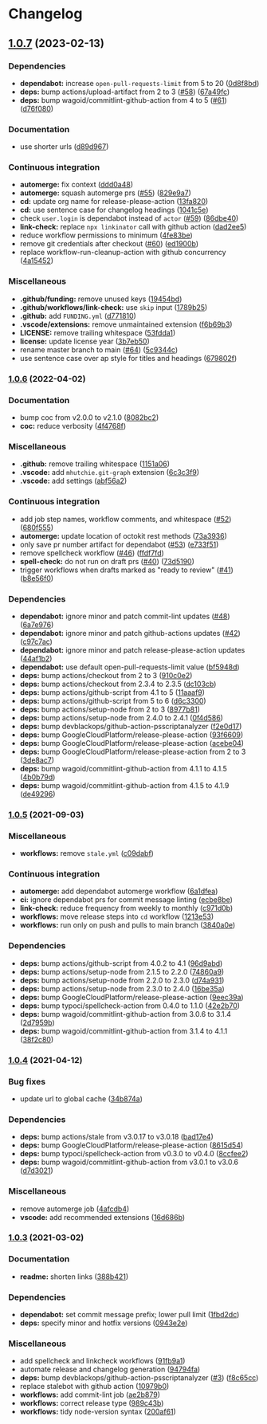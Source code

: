 # Changelog

## [1.0.7](https://github.com/Fdawgs/ford-sync-update-checker/compare/v1.0.6...v1.0.7) (2023-02-13)


### Dependencies

* **dependabot:** increase `open-pull-requests-limit` from 5 to 20 ([0d8f8bd](https://github.com/Fdawgs/ford-sync-update-checker/commit/0d8f8bdc58c8812deb5903a038f643dce84173fc))
* **deps:** bump actions/upload-artifact from 2 to 3 ([#58](https://github.com/Fdawgs/ford-sync-update-checker/issues/58)) ([67a49fc](https://github.com/Fdawgs/ford-sync-update-checker/commit/67a49fc7f2b2ab16f877f951ac3175466e77164b))
* **deps:** bump wagoid/commitlint-github-action from 4 to 5 ([#61](https://github.com/Fdawgs/ford-sync-update-checker/issues/61)) ([d76f080](https://github.com/Fdawgs/ford-sync-update-checker/commit/d76f0800820845db6d1454129d5960a56e9973c8))


### Documentation

* use shorter urls ([d89d967](https://github.com/Fdawgs/ford-sync-update-checker/commit/d89d9670481a7329aa176705e22e881af496636e))


### Continuous integration

* **automerge:** fix context ([ddd0a48](https://github.com/Fdawgs/ford-sync-update-checker/commit/ddd0a48af5ac4e29288faef8c445fe5e13dfc75a))
* **automerge:** squash automerge prs ([#55](https://github.com/Fdawgs/ford-sync-update-checker/issues/55)) ([829e9a7](https://github.com/Fdawgs/ford-sync-update-checker/commit/829e9a7f74daed76251414c0541ecc82a488a0bf))
* **cd:** update org name for release-please-action ([13fa820](https://github.com/Fdawgs/ford-sync-update-checker/commit/13fa8204dba77ae7493161698ee598b33e441620))
* **cd:** use sentence case for changelog headings ([1041c5e](https://github.com/Fdawgs/ford-sync-update-checker/commit/1041c5eadc63a860f0cd19526dccb91a83be1ea3))
* check `user.login` is dependabot instead of `actor` ([#59](https://github.com/Fdawgs/ford-sync-update-checker/issues/59)) ([86dbe40](https://github.com/Fdawgs/ford-sync-update-checker/commit/86dbe408962f2df06375d7380589684fefc4690a))
* **link-check:** replace `npx linkinator` call with github action ([dad2ee5](https://github.com/Fdawgs/ford-sync-update-checker/commit/dad2ee5b6c3039d47a69b617af97d5fdc529dc94))
* reduce workflow permissions to minimum ([4fe83be](https://github.com/Fdawgs/ford-sync-update-checker/commit/4fe83bee962edaf0b388ba41b993ad7b7fa31c80))
* remove git credentials after checkout ([#60](https://github.com/Fdawgs/ford-sync-update-checker/issues/60)) ([ed1900b](https://github.com/Fdawgs/ford-sync-update-checker/commit/ed1900bc31c505df5d85822c4608c4ac35e86bf3))
* replace workflow-run-cleanup-action with github concurrency ([4a15452](https://github.com/Fdawgs/ford-sync-update-checker/commit/4a15452666376746d1870bf168a82443b7e8f622))


### Miscellaneous

* **.github/funding:** remove unused keys ([19454bd](https://github.com/Fdawgs/ford-sync-update-checker/commit/19454bdfa3b87f09a7fb2e256dd76d4558c6707e))
* **.github/workflows/link-check:** use `skip` input ([1789b25](https://github.com/Fdawgs/ford-sync-update-checker/commit/1789b251db47d2c8fabdb105a27fc28a8ce7cc62))
* **.github:** add `FUNDING.yml` ([d771810](https://github.com/Fdawgs/ford-sync-update-checker/commit/d771810330cc2b417a51cdfce02aa42fbf82fe22))
* **.vscode/extensions:** remove unmaintained extension ([f6b69b3](https://github.com/Fdawgs/ford-sync-update-checker/commit/f6b69b3c7b221ed304c2191023e3ef1ebad2f6ca))
* **LICENSE:** remove trailing whitespace ([53fdda1](https://github.com/Fdawgs/ford-sync-update-checker/commit/53fdda11fe1fc538b0e0ac4e5c4a31729c79c030))
* **license:** update license year ([3b7eb50](https://github.com/Fdawgs/ford-sync-update-checker/commit/3b7eb50c2edfa5a21363640646210dfe316356e8))
* rename master branch to main ([#64](https://github.com/Fdawgs/ford-sync-update-checker/issues/64)) ([5c9344c](https://github.com/Fdawgs/ford-sync-update-checker/commit/5c9344c51b0488218fdf7e8ddd1d5f2d81e4d98c))
* use sentence case over ap style for titles and headings ([679802f](https://github.com/Fdawgs/ford-sync-update-checker/commit/679802fd771b0e05f120e837f9dc3eaec764ece1))

### [1.0.6](https://github.com/Fdawgs/ford-sync-update-checker/compare/v1.0.5...v1.0.6) (2022-04-02)

### Documentation

-   bump coc from v2.0.0 to v2.1.0 ([8082bc2](https://github.com/Fdawgs/ford-sync-update-checker/commit/8082bc2e28f6390e9c646f37bd0e9c93f2d21ece))
-   **coc:** reduce verbosity ([4f4768f](https://github.com/Fdawgs/ford-sync-update-checker/commit/4f4768f0d6e87e4c1125c01933d663e1887e584e))

### Miscellaneous

-   **.github:** remove trailing whitespace ([1151a06](https://github.com/Fdawgs/ford-sync-update-checker/commit/1151a066bfb1c953e296971457d113daccbaba7c))
-   **.vscode:** add `mhutchie.git-graph` extension ([6c3c3f9](https://github.com/Fdawgs/ford-sync-update-checker/commit/6c3c3f9913c7024dd8d3f501b7db63a38129d985))
-   **.vscode:** add settings ([abf56a2](https://github.com/Fdawgs/ford-sync-update-checker/commit/abf56a2584acd087857b03a0adfcefd6124936f5))

### Continuous integration

-   add job step names, workflow comments, and whitespace ([#52](https://github.com/Fdawgs/ford-sync-update-checker/issues/52)) ([680f555](https://github.com/Fdawgs/ford-sync-update-checker/commit/680f555963acee15d9bca58ef4361d47e4d8bf8e))
-   **automerge:** update location of octokit rest methods ([73a3936](https://github.com/Fdawgs/ford-sync-update-checker/commit/73a3936d1db38ac906f162c2b5aa224611f5f1fe))
-   only save pr number artifact for dependabot ([#53](https://github.com/Fdawgs/ford-sync-update-checker/issues/53)) ([e733f51](https://github.com/Fdawgs/ford-sync-update-checker/commit/e733f5149a455cdc7b051766d6419af63d7bd6f3))
-   remove spellcheck workflow ([#46](https://github.com/Fdawgs/ford-sync-update-checker/issues/46)) ([ffdf7fd](https://github.com/Fdawgs/ford-sync-update-checker/commit/ffdf7fdfaa7f308462a0d0e407831f69d7a5a6a3))
-   **spell-check:** do not run on draft prs ([#40](https://github.com/Fdawgs/ford-sync-update-checker/issues/40)) ([73d5190](https://github.com/Fdawgs/ford-sync-update-checker/commit/73d51900cc68a93216e7326b2febf82ae46c92ee))
-   trigger workflows when drafts marked as "ready to review" ([#41](https://github.com/Fdawgs/ford-sync-update-checker/issues/41)) ([b8e56f0](https://github.com/Fdawgs/ford-sync-update-checker/commit/b8e56f0a51fa2ab0a40da550f2fd12de6cc95fc6))

### Dependencies

-   **dependabot:** ignore minor and patch commit-lint updates ([#48](https://github.com/Fdawgs/ford-sync-update-checker/issues/48)) ([6a7e976](https://github.com/Fdawgs/ford-sync-update-checker/commit/6a7e976b7e73fe73c74ba8a7d69875a7265b082d))
-   **dependabot:** ignore minor and patch github-actions updates ([#42](https://github.com/Fdawgs/ford-sync-update-checker/issues/42)) ([c97c7ac](https://github.com/Fdawgs/ford-sync-update-checker/commit/c97c7ac38bcd8cf1401227f1e44f02d17a182af8))
-   **dependabot:** ignore minor and patch release-please-action updates ([44af1b2](https://github.com/Fdawgs/ford-sync-update-checker/commit/44af1b2f0530f10e7a7e826de841d314fcc2f307))
-   **dependabot:** use default open-pull-requests-limit value ([bf5948d](https://github.com/Fdawgs/ford-sync-update-checker/commit/bf5948d59c6cf54174bcb68b84b6caba38f6324e))
-   **deps:** bump actions/checkout from 2 to 3 ([910c0e2](https://github.com/Fdawgs/ford-sync-update-checker/commit/910c0e2dc088236414c0d99929cc827c36884884))
-   **deps:** bump actions/checkout from 2.3.4 to 2.3.5 ([dc103cb](https://github.com/Fdawgs/ford-sync-update-checker/commit/dc103cbeae07353315b2a9f2ac86b98a2968e0b0))
-   **deps:** bump actions/github-script from 4.1 to 5 ([11aaaf9](https://github.com/Fdawgs/ford-sync-update-checker/commit/11aaaf9bf7ddb3aed6ed70791479bb773604ef6c))
-   **deps:** bump actions/github-script from 5 to 6 ([d6c3300](https://github.com/Fdawgs/ford-sync-update-checker/commit/d6c33007ffdbd5eff26e3db513195f2c6b65f7d1))
-   **deps:** bump actions/setup-node from 2 to 3 ([8977b81](https://github.com/Fdawgs/ford-sync-update-checker/commit/8977b81e8484b746a08167b0700b22b2d3871ca9))
-   **deps:** bump actions/setup-node from 2.4.0 to 2.4.1 ([0f4d586](https://github.com/Fdawgs/ford-sync-update-checker/commit/0f4d586120b56ed75a1fbf1164c31e56c355bbb3))
-   **deps:** bump devblackops/github-action-psscriptanalyzer ([f2e0d17](https://github.com/Fdawgs/ford-sync-update-checker/commit/f2e0d17733102d53c6ccc34fb70c4fd1677ec4c1))
-   **deps:** bump GoogleCloudPlatform/release-please-action ([93f6609](https://github.com/Fdawgs/ford-sync-update-checker/commit/93f6609ddf8eb0c757b37e38befc367e79dbc94a))
-   **deps:** bump GoogleCloudPlatform/release-please-action ([acebe04](https://github.com/Fdawgs/ford-sync-update-checker/commit/acebe042b0ad9f49c64d629fb9845b47b7163125))
-   **deps:** bump GoogleCloudPlatform/release-please-action from 2 to 3 ([3de8ac7](https://github.com/Fdawgs/ford-sync-update-checker/commit/3de8ac74d5c12e98f09a76c60c9e8e0aa8d23072))
-   **deps:** bump wagoid/commitlint-github-action from 4.1.1 to 4.1.5 ([4b0b79d](https://github.com/Fdawgs/ford-sync-update-checker/commit/4b0b79d5a1367215379921a69cda9967064b15f7))
-   **deps:** bump wagoid/commitlint-github-action from 4.1.5 to 4.1.9 ([de49296](https://github.com/Fdawgs/ford-sync-update-checker/commit/de492964a9d6cd0685adb4c2a777296ba4cf57ac))

### [1.0.5](https://github.com/Fdawgs/ford-sync-update-checker/compare/v1.0.4...v1.0.5) (2021-09-03)

### Miscellaneous

-   **workflows:** remove `stale.yml` ([c09dabf](https://github.com/Fdawgs/ford-sync-update-checker/commit/c09dabf212ad0a708ac3a3032eb617535cf21e04))

### Continuous integration

-   **automerge:** add dependabot automerge workflow ([6a1dfea](https://github.com/Fdawgs/ford-sync-update-checker/commit/6a1dfea2e98f8c043d23428bf20dc20f363ccd10))
-   **ci:** ignore dependabot prs for commit message linting ([ecbe8be](https://github.com/Fdawgs/ford-sync-update-checker/commit/ecbe8be9be183056d927f7ff7d25854adb522bcf))
-   **link-check:** reduce frequency from weekly to monthly ([c971d0b](https://github.com/Fdawgs/ford-sync-update-checker/commit/c971d0bc4db9bcdf9d98f67667162088e9aeb5fd))
-   **workflows:** move release steps into `cd` workflow ([1213e53](https://github.com/Fdawgs/ford-sync-update-checker/commit/1213e53155c8e73a8d843e45635c4209a2a5a914))
-   **workflows:** run only on push and pulls to main branch ([3840a0e](https://github.com/Fdawgs/ford-sync-update-checker/commit/3840a0ec57756a25f44f4d01aded1265e1380f11))

### Dependencies

-   **deps:** bump actions/github-script from 4.0.2 to 4.1 ([96d9abd](https://github.com/Fdawgs/ford-sync-update-checker/commit/96d9abdf693a3ca9337bbc5dc13f415fba3b4fad))
-   **deps:** bump actions/setup-node from 2.1.5 to 2.2.0 ([74860a9](https://github.com/Fdawgs/ford-sync-update-checker/commit/74860a9feed862fe862456c2ec279e0ec9fdee01))
-   **deps:** bump actions/setup-node from 2.2.0 to 2.3.0 ([d74a931](https://github.com/Fdawgs/ford-sync-update-checker/commit/d74a9315dafba8c2aeeb5345eab317f60c9c384a))
-   **deps:** bump actions/setup-node from 2.3.0 to 2.4.0 ([16be35a](https://github.com/Fdawgs/ford-sync-update-checker/commit/16be35a07a7e51baee74078978bf1bed6b417e69))
-   **deps:** bump GoogleCloudPlatform/release-please-action ([9eec39a](https://github.com/Fdawgs/ford-sync-update-checker/commit/9eec39a824b2a2a53f7eef1217a386662a5c1fe0))
-   **deps:** bump typoci/spellcheck-action from 0.4.0 to 1.1.0 ([42e2b70](https://github.com/Fdawgs/ford-sync-update-checker/commit/42e2b707e1a52409e4735a030b8d5a2e2e2c1c75))
-   **deps:** bump wagoid/commitlint-github-action from 3.0.6 to 3.1.4 ([2d7959b](https://github.com/Fdawgs/ford-sync-update-checker/commit/2d7959bb7857a2e1f506e01cc95d155c3cec78f0))
-   **deps:** bump wagoid/commitlint-github-action from 3.1.4 to 4.1.1 ([38f2c80](https://github.com/Fdawgs/ford-sync-update-checker/commit/38f2c8064dfbb2df59ea73a76f049db92e22481a))

### [1.0.4](https://github.com/Fdawgs/ford-sync-update-checker/compare/v1.0.3...v1.0.4) (2021-04-12)

### Bug fixes

-   update url to global cache ([34b874a](https://github.com/Fdawgs/ford-sync-update-checker/commit/34b874ab9be19796028c7df655607f6109c06acc))

### Dependencies

-   **deps:** bump actions/stale from v3.0.17 to v3.0.18 ([bad17e4](https://github.com/Fdawgs/ford-sync-update-checker/commit/bad17e472f713c986552f4a04c67a3eed9602472))
-   **deps:** bump GoogleCloudPlatform/release-please-action ([8615d54](https://github.com/Fdawgs/ford-sync-update-checker/commit/8615d5420a1aeb55928a9673217b227fe5479c6a))
-   **deps:** bump typoci/spellcheck-action from v0.3.0 to v0.4.0 ([8ccfee2](https://github.com/Fdawgs/ford-sync-update-checker/commit/8ccfee2f653206f97642f787f97bf5af7bd0c9aa))
-   **deps:** bump wagoid/commitlint-github-action from v3.0.1 to v3.0.6 ([d7d3021](https://github.com/Fdawgs/ford-sync-update-checker/commit/d7d30218e96dc31831b2326978e64a9817841988))

### Miscellaneous

-   remove automerge job ([4afcdb4](https://github.com/Fdawgs/ford-sync-update-checker/commit/4afcdb4f315b55cc6bd1acfc72045153f6b2e40c))
-   **vscode:** add recommended extensions ([16d686b](https://github.com/Fdawgs/ford-sync-update-checker/commit/16d686b036bc394c8e4c08f9ac4de709ebd8cfa1))

### [1.0.3](https://github.com/Fdawgs/ford-sync-update-checker/compare/v1.0.2...v1.0.3) (2021-03-02)

### Documentation

-   **readme:** shorten links ([388b421](https://github.com/Fdawgs/ford-sync-update-checker/commit/388b4215969946824fd65b9fe2be858af9e8e1cf))

### Dependencies

-   **dependabot:** set commit message prefix; lower pull limit ([1fbd2dc](https://github.com/Fdawgs/ford-sync-update-checker/commit/1fbd2dc4996488b0b398ae5ed293149d0500cc88))
-   **deps:** specify minor and hotfix versions ([0943e2e](https://github.com/Fdawgs/ford-sync-update-checker/commit/0943e2e1fa1e64dc65ca01d303625420b1d7c6f1))

### Miscellaneous

-   add spellcheck and linkcheck workflows ([91fb9a1](https://github.com/Fdawgs/ford-sync-update-checker/commit/91fb9a10692f76f464e159de123b092519e92a4a))
-   automate release and changelog generation ([94794fa](https://github.com/Fdawgs/ford-sync-update-checker/commit/94794fae6676e2eac2767df26fd311538a9f78e4))
-   **deps:** bump devblackops/github-action-psscriptanalyzer ([#3](https://github.com/Fdawgs/ford-sync-update-checker/issues/3)) ([f8c65cc](https://github.com/Fdawgs/ford-sync-update-checker/commit/f8c65cc8ef35e9b0770474bc0b2b6e22fe60e5b2))
-   replace stalebot with github action ([10979b0](https://github.com/Fdawgs/ford-sync-update-checker/commit/10979b0debc646c66f0079d7e4638ac40d123cc2))
-   **workflows:** add commit-lint job ([ae2b879](https://github.com/Fdawgs/ford-sync-update-checker/commit/ae2b8792fea4994dc2c780fa82c7fb0b0f6d9f29))
-   **workflows:** correct release type ([989c43b](https://github.com/Fdawgs/ford-sync-update-checker/commit/989c43bef3e1b4bb9a6fc172c5a563aa45b53ee6))
-   **workflows:** tidy node-version syntax ([200af61](https://github.com/Fdawgs/ford-sync-update-checker/commit/200af61ea7568552909c6845545a11f01fea6e01))
